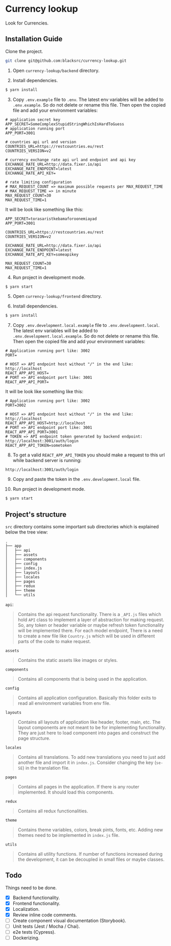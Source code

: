 # Currency lookup

Look for Currencies.

## Installation Guide

Clone the project.

```sh
git clone git@github.com:blacksrc/currency-lookup.git
```

1. Open `currency-lookup/backend` directory.

2. Install dependencies.

```sh
$ yarn install
```

3. Copy `.env.example` file to `.env`. The latest env variables will be added to `.env.example`. So do not delete or rename this file. Then open the copied file and add your environment variables:

```env
# application secret key
APP_SECRET=SomeComplexStupidStringWhichIsHardToGuess
# application running port
APP_PORT=3001

# countries api url and version
COUNTRIES_URL=https://restcountries.eu/rest
COUNTRIES_VERSION=v2

# currency exchange rate api url and endpoint and api key
EXCHANGE_RATE_URL=http://data.fixer.io/api
EXCHANGE_RATE_ENDPOINT=latest
EXCHANGE_RATE_API_KEY=

# rate limiting configuration
# MAX_REQUEST_COUNT => maximum possible requests per MAX_REQUEST_TIME
# MAX_REQUEST_TIME => in minute
MAX_REQUEST_COUNT=30
MAX_REQUEST_TIME=1
```

It will be look like something like this:

```env
APP_SECRET=torasaristkebamaforoonemiayad
APP_PORT=3001

COUNTRIES_URL=https://restcountries.eu/rest
COUNTRIES_VERSION=v2

EXCHANGE_RATE_URL=http://data.fixer.io/api
EXCHANGE_RATE_ENDPOINT=latest
EXCHANGE_RATE_API_KEY=someapikey

MAX_REQUEST_COUNT=30
MAX_REQUEST_TIME=1
```

4. Run project in development mode.

```sh
$ yarn start
```

5. Open `currency-lookup/frontend` directory.

6. Install dependencies.

```sh
$ yarn install
```

7. Copy `.env.development.local.example` file to `.env.development.local`. The latest env variables will be added to `.env.development.local.example`. So do not delete or rename this file. Then open the copied file and add your environment variables:

```env
# Application running port like: 3002
PORT=

# HOST => API endpoint host without "/" in the end like: http://localhost
REACT_APP_API_HOST=
# PORT => API endpoint port like: 3001
REACT_APP_API_PORT=
```

It will be look like something like this:

```env
# Application running port like: 3002
PORT=3002

# HOST => API endpoint host without "/" in the end like: http://localhost
REACT_APP_API_HOST=http://localhost
# PORT => API endpoint port like: 3001
REACT_APP_API_PORT=3001
# TOKEN => API endpoint token generated by backend endpoint: http://localhost:3001/auth/login
REACT_APP_API_TOKEN=sometoken
```

8. To get a valid `REACT_APP_API_TOKEN` you should make a request to this url while backend server is running:

```code
http://localhost:3001/auth/login
```

9. Copy and paste the token in the `.env.development.local` file.

10. Run project in development mode.

```sh
$ yarn start
```

## Project's structure

`src` directory contains some important sub directories which is explained below the tree view:

```code
.
├── app
│   ├── api
│   ├── assets
│   ├── components
│   ├── config
│   ├── index.js
│   ├── layouts
│   ├── locales
│   ├── pages
│   ├── redux
│   ├── theme
│   └── utils
```

`api`:

> Contains the api request functionality. There is a `_API.js` files which hold `API` class to implement a layer of abstraction for making request. So, any token or header variable or maybe refresh token functionality will be implemented there. For each model endpoint, There is a need to create a new file like `Country.js` which will be used in different parts of the code to make request.

`assets`

> Contains the static assets like images or styles.

`components`

> Contains all components that is being used in the application.

`config`

> Contains all application configuration. Basically this folder exits to read all environment variables from env file.

`layouts`

> Contains all layouts of application like header, footer, main, etc. The layout components are not meant to be for implementing functionality. They are just here to load component into pages and construct the page structure.

`locales`

> Contains all translations. To add new translations you need to just add another file and import it in `index.js`. Consider changing the key (`se-SE`) in the translation file.

`pages`

> Contains all pages in the application. If there is any router implemented. It should load this components.

`redux`

> Contains all redux functionalities.

`theme`

> Contains theme variables, colors, break pints, fonts, etc. Adding new themes need to be implemented in `index.js` file.

`utils`

> Contains all utility functions. If number of functions increased during the development, it can be decoupled in small files or maybe classes.

## Todo

Things need to be done.

- [x] Backend functionality.
- [x] Frontend functionality.
- [x] Localization.
- [x] Review inline code comments.
- [ ] Create component visual documentation (Storybook).
- [ ] Unit tests (Jest / Mocha / Chai).
- [ ] e2e tests (Cypress).
- [ ] Dockerizing.
